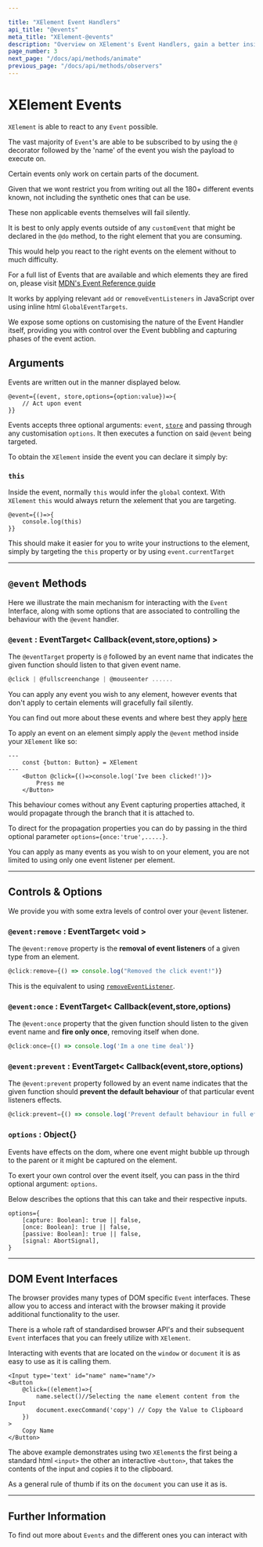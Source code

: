 ```yaml
---

title: "XElement Event Handlers"
api_title: "@events"
meta_title: "XElement-@events"
description: "Overview on XElement's Event Handlers, gain a better insight on how XElement lets you use any* Event Trigger that you wish your XElement to react to" 
page_number: 3
next_page: "/docs/api/methods/animate"
previous_page: "/docs/api/methods/observers"
---
```

# XElement Events

`XElement` is able to react to any `Event` possible.

The vast majority of `Event`'s are able to be subscribed to by using the `@` decorator followed by the 'name' of the event you wish the payload to execute on.

Certain events only work on certain parts of the document.

Given that we wont restrict you from writing out all the 180+ different events known, not including the synthetic ones that can be use.

These non applicable events themselves will fail silently.

It is best to only apply events outside of any `customEvent` that might be declared in the `@do` method, to the right element that you are consuming.

This would help you react to the right events on the element without to much difficulty.

For a full list of Events that are available and which elements they are fired on, please visit [MDN's Event Reference guide](https://developer.mozilla.org/en-US/docs/Web/Events)

It works by applying relevant `add` or `removeEventListeners` in JavaScript over using inline html `GlobalEventTargets`.

We expose some options on customising the nature of the Event Handler itself, providing you with control over the Event bubbling and capturing phases of the event action.

## Arguments

Events are written out in the manner displayed below.

```astro
@event={(event, store,options={option:value})=>{
    // Act upon event
}}
```

Events accepts three optional arguments: `event`, [`store`](Store) and passing through any customisation `options`. It then executes a function on said `@event` being targeted.

To obtain the `XElement` inside the event you can declare it simply by:

### `this`

Inside the event, normally `this` would infer the `global` context. With `XElement` `this` would always return the xelement that you are targeting.

```astro
@event={()=>{
    console.log(this)
}}
```

This should make it easier for you to write your instructions to the element, simply by targeting the `this` property or by using `event.currentTarget`

-------------

## `@event` Methods

Here we illustrate the main mechanism for interacting with the `Event` Interface, along with some options that are associated to controlling the behaviour with the `@event` handler.

### `@event` : EventTarget< Callback(event,store,options) >

The `@eventTarget` property is `@` followed by an event name that indicates the given function should listen to that given event name.

```js
@click | @fullscreenchange | @mouseenter ......
```

You can apply any event you wish to any element, however events that don't apply to certain elements will gracefully fail silently.

You can find out more about these events and where best they apply [here](https://developer.mozilla.org/en-US/docs/Web/Events)

To apply an event on an element simply apply the `@event` method inside your `XElement` like so:

```astro
---
    const {button: Button} = XElement
---
    <Button @click={()=>console.log('Ive been clicked!')}>
        Press me
    </Button>
```

This behaviour comes without any Event capturing properties attached, it would propagate through the branch that it is attached to.

To direct for the propagation properties you can do by passing in the third optional parameter `options={once:'true',.....}`.

You can apply as many events as you wish to on your element, you are not limited to using only one event listener per element.

-----

## Controls & Options

We provide you with some extra levels of control over your `@event` listener.

### `@event:remove` : EventTarget< void >

The `@event:remove` property is the **removal of event listeners** of a given type from an element.

```js
@click:remove={() => console.log("Removed the click event!")}
```

This is the equivalent to using [`removeEventListener`](https://developer.mozilla.org/en-US/docs/Web/API/EventTarget/removeEventListener).

### `@event:once` : EventTarget< Callback(event,store,options)

The `@event:once` property that the given function should listen to the given event name and **fire only once**, removing itself when done.

```js
@click:once={() => console.log('Im a one time deal')}
```

### `@event:prevent` : EventTarget< Callback(event,store,options)

The `@event:prevent` property followed by an event name indicates that the given function should **prevent the default behaviour** of that particular event listeners effects.

```js
@click:prevent={() => console.log('Prevent default behaviour in full effect')}
```

### `options` : Object{}

Events have effects on the dom, where one event might bubble up through to the parent or it might be captured on the element.

To exert your own control over the event itself, you can pass in the third optional argument: `options`.

Below describes the options that this can take and their respective inputs.

```astro
options={
    [capture: Boolean]: true || false,
    [once: Boolean]: true || false,
    [passive: Boolean]: true || false,
    [signal: AbortSignal],
}
```

-----

## DOM Event Interfaces

The browser provides many types of DOM specific `Event` interfaces. These allow you to access and interact with the browser making it provide additional functionality to the user.

There is a whole raft of standardised browser API's and their subsequent `Event` interfaces that you can freely utilize with `XElement`.

Interacting with events that are located on the `window` or `document` it is as easy to use as it is calling them.

```astro
<Input type='text' id="name" name="name"/>
<Button
    @click=((element)=>{
        name.select()//Selecting the name element content from the Input
        document.execCommand('copy') // Copy the Value to Clipboard
    })    
>
    Copy Name
</Button>
```

The above example demonstrates using two `XElement`s the first being a standard html `<input>` the other an interactive `<button>`, that takes the contents of the input and copies it to the clipboard.

As a general rule of thumb if its on the `document` you can use it as is.

-----------

## Further Information

To find out more about `Events` and the different ones you can interact with